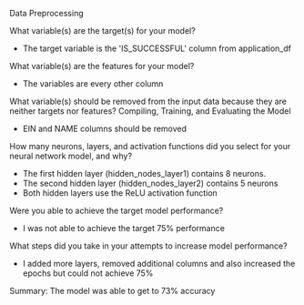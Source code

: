 Data Preprocessing

  What variable(s) are the target(s) for your model?

  - The target variable is the 'IS_SUCCESSFUL' column from application_df
  
  What variable(s) are the features for your model?
  - The variables are every other column
  
  What variable(s) should be removed from the input data because they are neither targets nor features?
Compiling, Training, and Evaluating the Model
 - EIN and NAME columns should be removed 

 How many neurons, layers, and activation functions did you select for your neural network model, and why?
- The first hidden layer (hidden_nodes_layer1) contains 8 neurons.
- The second hidden layer (hidden_nodes_layer2) contains 5 neurons
- Both hidden layers use the ReLU activation function
 
 Were you able to achieve the target model performance?
 - I was not able to achieve the target 75% performance
 
 What steps did you take in your attempts to increase model performance?
 - I added more layers, removed additional columns and also increased the epochs but could not achieve 75%

Summary: 
The model was able to get to 73% accuracy 
